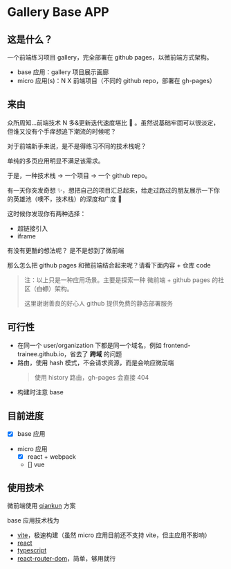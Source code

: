 # Gallery Base APP

## 这是什么？

一个前端练习项目 gallery，完全部署在 github pages，以微前端方式架构。

- base 应用：gallery 项目展示画廊
- micro 应用(s)：N X 前端项目（不同的 github repo，部署在 gh-pages）

## 来由

众所周知...前端技术 N 多&更新迭代速度堪比 🚀 。虽然说基础牢固可以很淡定，但谁又没有个手痒想追下潮流的时候呢？

对于前端新手来说，是不是得练习不同的技术栈呢？

单纯的多页应用明显不满足该需求。

于是，一种技术栈 -> 一个项目 -> 一个 github repo。

有一天你突发奇想 ✨，想把自己的项目汇总起来，给走过路过的朋友展示一下你的英雄池（噢不，技术栈）的深度和广度 💪

这时候你发现你有两种选择：

- 超链接引入
- iframe

有没有更酷的想法呢？
是不是想到了微前端

那么怎么把 github pages 和微前端结合起来呢？请看下面内容 + 仓库 code

> 注：以上只是一种应用场景。主要是探索一种 微前端 + github pages 的社区（~~白嫖~~）架构。
>
> 这里谢谢善良的好心人 github 提供免费的静态部署服务

## 可行性

- 在同一个 user/organization 下都是同一个域名，例如 frontend-trainee.github.io，省去了 **跨域** 的问题
- 路由，使用 hash 模式，不会请求资源，而是会响应微前端
  > 使用 history 路由，gh-pages 会直接 404
- 构建时注意 base

## 目前进度

- [x] base 应用
- micro 应用
  - [x] react + webpack
  - [] vue

## 使用技术

微前端使用 [qiankun](https://qiankun.umijs.org/zh/guide) 方案

base 应用技术栈为

- [vite](https://cn.vitejs.dev/guide/)，极速构建（虽然 micro 应用目前还不支持 vite，但主应用不影响）
- [react](https://zh-hans.reactjs.org/)
- [typescript](https://www.typescriptlang.org/)
- [react-router-dom](https://www.npmjs.com/package/react-router-dom)，简单，够用就行
